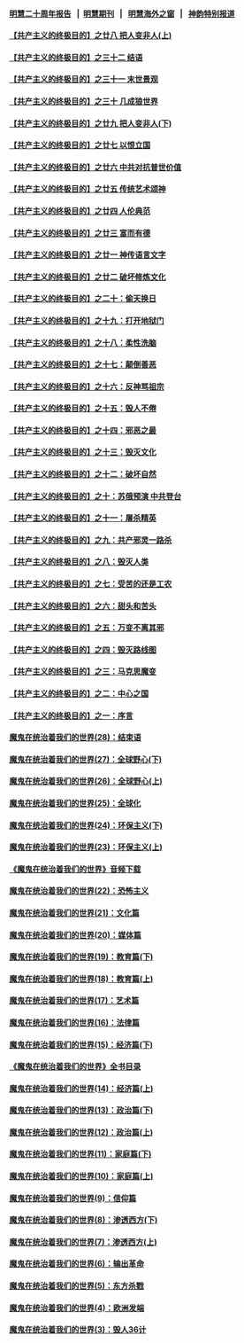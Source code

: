 #### [明慧二十周年报告](https://github.com/gfw-breaker/mh-reports/blob/master/README.md?t=07200502) &nbsp;&nbsp;|&nbsp;&nbsp;[明慧期刊](https://github.com/gfw-breaker/mh-qikan) &nbsp;&nbsp;|&nbsp;&nbsp; [明慧海外之窗](https://github.com/gfw-breaker/mh-news/blob/master/README.md?t=07200502) &nbsp;&nbsp;|&nbsp;&nbsp; [神韵特别报道](https://github.com/gfw-breaker/mh-news/blob/master/shenyun.md?t=07200502) 

#### [【共产主义的终极目的】之廿八 把人变非人(上)](../pages/nsc422/n11340492.md?t=07200502) 

#### [【共产主义的终极目的】之三十二 结语](../pages/nsc422/n11360535.md?t=07200502) 

#### [【共产主义的终极目的】之三十一 末世景观](../pages/nsc422/n11351129.md?t=07200502) 

#### [【共产主义的终极目的】之三十 几成狼世界](../pages/nsc422/n11348280.md?t=07200502) 

#### [【共产主义的终极目的】之廿九 把人变非人(下)](../pages/nsc422/n11344140.md?t=07200502) 

#### [【共产主义的终极目的】之廿七 以恨立国](../pages/nsc422/n11336944.md?t=07200502) 

#### [【共产主义的终极目的】之廿六 中共对抗普世价值](../pages/nsc422/n11324785.md?t=07200502) 

#### [【共产主义的终极目的】之廿五 传统艺术颂神](../pages/nsc422/n11296396.md?t=07200502) 

#### [【共产主义的终极目的】之廿四 人伦典范](../pages/nsc422/n11296397.md?t=07200502) 

#### [【共产主义的终极目的】之廿三 富而有德](../pages/nsc422/n11283598.md?t=07200502) 

#### [【共产主义的终极目的】之廿一 神传语言文字](../pages/nsc422/n11263265.md?t=07200502) 

#### [【共产主义的终极目的】之廿二 破坏修炼文化](../pages/nsc422/n11245728.md?t=07200502) 

#### [【共产主义的终极目的】之二十：偷天换日](../pages/nsc422/n11238846.md?t=07200502) 

#### [【共产主义的终极目的】之十九：打开地狱门](../pages/nsc422/n11206376.md?t=07200502) 

#### [【共产主义的终极目的】之十八：柔性洗脑](../pages/nsc422/n11199994.md?t=07200502) 

#### [【共产主义的终极目的】之十七：颠倒善恶](../pages/nsc422/n11179782.md?t=07200502) 

#### [【共产主义的终极目的】之十六：反神骂祖宗](../pages/nsc422/n11166798.md?t=07200502) 

#### [【共产主义的终极目的】之十五：毁人不倦](../pages/nsc422/n11166792.md?t=07200502) 

#### [【共产主义的终极目的】之十四：邪恶之最](../pages/nsc422/n11150249.md?t=07200502) 

#### [【共产主义的终极目的】之十三：毁灭文化](../pages/nsc422/n11135227.md?t=07200502) 

#### [【共产主义的终极目的】之十二：破坏自然](../pages/nsc422/n11135214.md?t=07200502) 

#### [【共产主义的终极目的】之十：苏俄预演 中共登台](../pages/nsc422/n11118424.md?t=07200502) 

#### [【共产主义的终极目的】之十一：屠杀精英](../pages/nsc422/n11118442.md?t=07200502) 

#### [【共产主义的终极目的】之九：共产邪灵一路杀](../pages/nsc422/n11114139.md?t=07200502) 

#### [【共产主义的终极目的】之八：毁灭人类](../pages/nsc422/n11108503.md?t=07200502) 

#### [【共产主义的终极目的】之七：受苦的还是工农](../pages/nsc422/n11101809.md?t=07200502) 

#### [【共产主义的终极目的】之六：甜头和苦头](../pages/nsc422/n11096971.md?t=07200502) 

#### [【共产主义的终极目的】之五：万变不离其邪](../pages/nsc422/n11091285.md?t=07200502) 

#### [【共产主义的终极目的】之四：毁灭路线图](../pages/nsc422/n11086284.md?t=07200502) 

#### [【共产主义的终极目的】之三：马克思魔变](../pages/nsc422/n11061941.md?t=07200502) 

#### [【共产主义的终极目的】之二：中心之国](../pages/nsc422/n11047728.md?t=07200502) 

#### [【共产主义的终极目的】之一：序言](../pages/nsc422/n11086077.md?t=07200502) 

#### [魔鬼在统治着我们的世界(28)：结束语](../pages/nsc422/n10936246.md?t=07200502) 

#### [魔鬼在统治着我们的世界(27)：全球野心(下)](../pages/nsc422/n10928319.md?t=07200502) 

#### [魔鬼在统治着我们的世界(26)：全球野心(上)](../pages/nsc422/n10900318.md?t=07200502) 

#### [魔鬼在统治着我们的世界(25)：全球化](../pages/nsc422/n10788205.md?t=07200502) 

#### [魔鬼在统治着我们的世界(24)：环保主义(下)](../pages/nsc422/n10695307.md?t=07200502) 

#### [魔鬼在统治着我们的世界(23)：环保主义(上)](../pages/nsc422/n10688613.md?t=07200502) 

#### [《魔鬼在统治着我们的世界》音频下载](../pages/nsc422/n10635553.md?t=07200502) 

#### [魔鬼在统治着我们的世界(22)：恐怖主义](../pages/nsc422/n10614727.md?t=07200502) 

#### [魔鬼在统治着我们的世界(21)：文化篇](../pages/nsc422/n10597706.md?t=07200502) 

#### [魔鬼在统治着我们的世界(20)：媒体篇](../pages/nsc422/n10586579.md?t=07200502) 

#### [魔鬼在统治着我们的世界(19)：教育篇(下)](../pages/nsc422/n10564808.md?t=07200502) 

#### [魔鬼在统治着我们的世界(18)：教育篇(上)](../pages/nsc422/n10526970.md?t=07200502) 

#### [魔鬼在统治着我们的世界(17)：艺术篇](../pages/nsc422/n10499093.md?t=07200502) 

#### [魔鬼在统治着我们的世界(16)：法律篇](../pages/nsc422/n10485969.md?t=07200502) 

#### [魔鬼在统治着我们的世界(15)：经济篇(下)](../pages/nsc422/n10469975.md?t=07200502) 

#### [《魔鬼在统治着我们的世界》全书目录](../pages/nsc422/n10464261.md?t=07200502) 

#### [魔鬼在统治着我们的世界(14)：经济篇(上)](../pages/nsc422/n10457370.md?t=07200502) 

#### [魔鬼在统治着我们的世界(13)：政治篇(下)](../pages/nsc422/n10448270.md?t=07200502) 

#### [魔鬼在统治着我们的世界(12)：政治篇(上)](../pages/nsc422/n10444576.md?t=07200502) 

#### [魔鬼在统治着我们的世界(11)：家庭篇(下)](../pages/nsc422/n10440961.md?t=07200502) 

#### [魔鬼在统治着我们的世界(10)：家庭篇(上)](../pages/nsc422/n10435448.md?t=07200502) 

#### [魔鬼在统治着我们的世界(9)：信仰篇](../pages/nsc422/n10432159.md?t=07200502) 

#### [魔鬼在统治着我们的世界(8)：渗透西方(下)](../pages/nsc422/n10429603.md?t=07200502) 

#### [魔鬼在统治着我们的世界(7)：渗透西方(上)](../pages/nsc422/n10426013.md?t=07200502) 

#### [魔鬼在统治着我们的世界(6)：输出革命](../pages/nsc422/n10421536.md?t=07200502) 

#### [魔鬼在统治着我们的世界(5)：东方杀戮](../pages/nsc422/n10417707.md?t=07200502) 

#### [魔鬼在统治着我们的世界(4)：欧洲发端](../pages/nsc422/n10414890.md?t=07200502) 

#### [魔鬼在统治着我们的世界(3)：毁人36计](../pages/nsc422/n10411583.md?t=07200502) 

